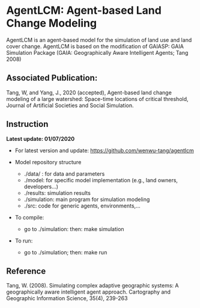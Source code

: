 # AgentLCM: Agent-based Land Change Modeling
AgentLCM is an agent-based model for the simulation of land use and land cover change. AgentLCM is based on the modification of GAIASP: GAIA Simulation Package (GAIA: Geographically Aware Intelligent Agents; Tang 2008)

## Associated Publication: 

Tang, W, and Yang, J., 2020 (accepted), Agent-based land change modeling of a large watershed: Space-time locations of critical threshold, Journal of Artificial Societies and Social Simulation.

## Instruction
**Latest update: 01/07/2020**

* For latest version and update: https://github.com/wenwu-tang/agentlcm

* Model repository structure
	* ./data/ : for data and parameters
	* ./model: for specific model implementation (e.g., land owners, developers...)
	* ./results: simulation results
	* ./simulation: main program for simulation modeling
	* ./src: code for generic agents, environments,...

* To compile: 
	* go to ./simulation: then: make simulation

* To run:
	* go to ./simulation; then: make run

## Reference

Tang, W. (2008). Simulating complex adaptive geographic systems: A geographically aware intelligent agent approach. Cartography and Geographic Information Science, 35(4), 239-263
